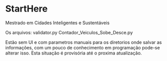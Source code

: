 # StartHere
Mestrado em Cidades Inteligentes e Sustentáveis

Os arquivos:
  validator.py
  Contador_Veiculos_Sobe_Desce.py

Estão sem UI e com parametros manuais para os diretorios onde salvar as informações, com um pouco de conhecimento em programação pode-se alterar isso.
Esta situação é provisória até o proxima atualização.
